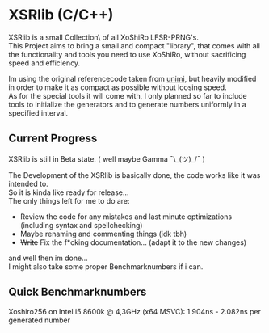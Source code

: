﻿# XSRlib (C/C++)
XSRlib is a small Collection\ of all XoShiRo LFSR-PRNG's.\
This Project aims to bring a small and compact "library", 
that comes with all the functionality and tools you need to use XoShiRo,
without sacrificing speed and efficiency.

Im using the original referencecode taken from [unimi](http://prng.di.unimi.it/),
but heavily modified in order to make it as compact as possible without loosing speed.\
As for the special tools it will come with,
I only planned so far to include tools to initialize the generators and
to generate numbers uniformly in a specified interval.

## Current Progress
XSRlib is still in Beta state. ( well maybe Gamma ¯\\\_(ツ)_/¯ )

The Development of the XSRlib is basically done, the code works like it was intended to.\
So it is kinda like ready for release...\
The only things left for me to do are:
- Review the code for any mistakes and last minute optimizations (including syntax and spellchecking)
- Maybe renaming and commenting things (idk tbh)
- ~~Write~~ Fix the f*cking documentation... (adapt it to the new changes)

and well then im done...\
I might also take some proper Benchmarknumbers if i can. 

## Quick Benchmarknumbers
Xoshiro256 on Intel i5 8600k @ 4,3GHz (x64 MSVC): 1.904ns - 2.082ns per generated number